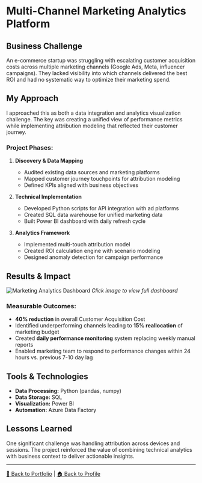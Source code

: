 # Multi-Channel Marketing Analytics Platform

## Business Challenge

An e-commerce startup was struggling with escalating customer acquisition costs across multiple marketing channels (Google Ads, Meta, influencer campaigns). They lacked visibility into which channels delivered the best ROI and had no systematic way to optimize their marketing spend.

## My Approach

I approached this as both a data integration and analytics visualization challenge. The key was creating a unified view of performance metrics while implementing attribution modeling that reflected their customer journey.

### Project Phases:

1. **Discovery & Data Mapping**
   - Audited existing data sources and marketing platforms
   - Mapped customer journey touchpoints for attribution modeling
   - Defined KPIs aligned with business objectives

2. **Technical Implementation**
   - Developed Python scripts for API integration with ad platforms
   - Created SQL data warehouse for unified marketing data
   - Built Power BI dashboard with daily refresh cycle

3. **Analytics Framework**
   - Implemented multi-touch attribution model
   - Created ROI calculation engine with scenario modeling
   - Designed anomaly detection for campaign performance

## Results & Impact

![Marketing Analytics Dashboard](https://github.com/sagar-bushan/sagar-bushan.github.io/dashboard-images/marketing-dashboard.png)
*Click image to view full dashboard*

### Measurable Outcomes:
- **40% reduction** in overall Customer Acquisition Cost
- Identified underperforming channels leading to **15% reallocation** of marketing budget
- Created **daily performance monitoring** system replacing weekly manual reports
- Enabled marketing team to respond to performance changes within 24 hours vs. previous 7-10 day lag

## Tools & Technologies

- **Data Processing:** Python (pandas, numpy)
- **Data Storage:** SQL
- **Visualization:** Power BI
- **Automation:** Azure Data Factory

## Lessons Learned

One significant challenge was handling attribution across devices and sessions. The project reinforced the value of combining technical analytics with business context to deliver actionable insights.

---

[📂 Back to Portfolio](https://github.com/sagar-bushan/sagar-bushan.github.io) | [🏠 Back to Profile](https://github.com/sagar-bushan)
